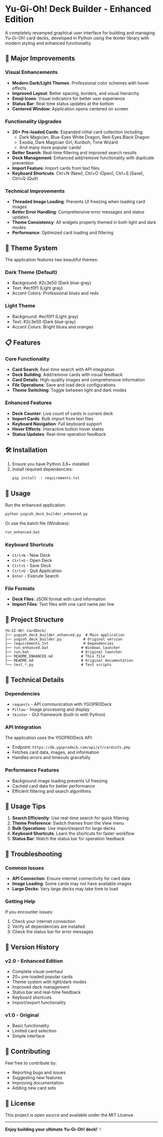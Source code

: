 # Yu-Gi-Oh! Deck Builder - Enhanced Edition

A completely revamped graphical user interface for building and managing Yu-Gi-Oh! card decks, developed in Python using the tkinter library with modern styling and enhanced functionality.

## 🚀 Major Improvements

### Visual Enhancements
- **Modern Dark/Light Themes**: Professional color schemes with hover effects
- **Improved Layout**: Better spacing, borders, and visual hierarchy
- **Emoji Icons**: Visual indicators for better user experience
- **Status Bar**: Real-time status updates at the bottom
- **Centered Window**: Application opens centered on screen

### Functionality Upgrades
- **20+ Pre-loaded Cards**: Expanded initial card collection including:
  - Dark Magician, Blue-Eyes White Dragon, Red-Eyes Black Dragon
  - Exodia, Dark Magician Girl, Kuriboh, Time Wizard
  - And many more popular cards!
- **Better Search**: Real-time filtering and improved search results
- **Deck Management**: Enhanced add/remove functionality with duplicate prevention
- **Import Feature**: Import cards from text files
- **Keyboard Shortcuts**: Ctrl+N (New), Ctrl+O (Open), Ctrl+S (Save), Ctrl+Q (Quit)

### Technical Improvements
- **Threaded Image Loading**: Prevents UI freezing when loading card images
- **Better Error Handling**: Comprehensive error messages and status updates
- **Theme Consistency**: All widgets properly themed in both light and dark modes
- **Performance**: Optimized card loading and filtering

## 🎨 Theme System

The application features two beautiful themes:

### Dark Theme (Default)
- Background: #2c3e50 (Dark blue-gray)
- Text: #ecf0f1 (Light gray)
- Accent Colors: Professional blues and reds

### Light Theme
- Background: #ecf0f1 (Light gray)
- Text: #2c3e50 (Dark blue-gray)
- Accent Colors: Bright blues and oranges

## 📋 Features

### Core Functionality
- **Card Search**: Real-time search with API integration
- **Deck Building**: Add/remove cards with visual feedback
- **Card Details**: High-quality images and comprehensive information
- **File Operations**: Save and load deck configurations
- **Theme Switching**: Toggle between light and dark modes

### Enhanced Features
- **Deck Counter**: Live count of cards in current deck
- **Import Cards**: Bulk import from text files
- **Keyboard Navigation**: Full keyboard support
- **Hover Effects**: Interactive button hover states
- **Status Updates**: Real-time operation feedback

## 🛠️ Installation

1. Ensure you have Python 3.6+ installed
2. Install required dependencies:
   ```bash
   pip install -r requirements.txt
   ```

## 🚀 Usage

Run the enhanced application:
```bash
python yugioh_deck_builder_enhanced.py
```

Or use the batch file (Windows):
```bash
run_enhanced.bat
```

### Keyboard Shortcuts
- `Ctrl+N` - New Deck
- `Ctrl+O` - Open Deck
- `Ctrl+S` - Save Deck
- `Ctrl+Q` - Quit Application
- `Enter` - Execute Search

### File Formats
- **Deck Files**: JSON format with card information
- **Import Files**: Text files with one card name per line

## 📁 Project Structure

```
YU-GI-OH! CardDeck/
├── yugioh_deck_builder_enhanced.py  # Main application
├── yugioh_deck_builder.py          # Original version
├── requirements.txt                # Dependencies
├── run_enhanced.bat               # Windows launcher
├── run.bat                        # Original launcher
├── README_ENHANCED.md             # This file
├── README.md                      # Original documentation
└── test_*.py                      # Test scripts
```

## 🔧 Technical Details

### Dependencies
- `requests` - API communication with YGOPRODeck
- `Pillow` - Image processing and display
- `tkinter` - GUI framework (built-in with Python)

### API Integration
The application uses the YGOPRODeck API:
- Endpoint: `https://db.ygoprodeck.com/api/v7/cardinfo.php`
- Fetches card data, images, and information
- Handles errors and timeouts gracefully

### Performance Features
- Background image loading prevents UI freezing
- Cached card data for better performance
- Efficient filtering and search algorithms

## 🎯 Usage Tips

1. **Search Efficiently**: Use real-time search for quick filtering
2. **Theme Preference**: Switch themes from the View menu
3. **Bulk Operations**: Use import/export for large decks
4. **Keyboard Shortcuts**: Learn the shortcuts for faster workflow
5. **Status Bar**: Watch the status bar for operation feedback

## 🐛 Troubleshooting

### Common Issues
- **API Connection**: Ensure internet connectivity for card data
- **Image Loading**: Some cards may not have available images
- **Large Decks**: Very large decks may take time to load

### Getting Help
If you encounter issues:
1. Check your internet connection
2. Verify all dependencies are installed
3. Check the status bar for error messages

## 📝 Version History

### v2.0 - Enhanced Edition
- Complete visual overhaul
- 20+ pre-loaded popular cards
- Theme system with light/dark modes
- Improved deck management
- Status bar and real-time feedback
- Keyboard shortcuts
- Import/export functionality

### v1.0 - Original
- Basic functionality
- Limited card selection
- Simple interface

## 👥 Contributing

Feel free to contribute by:
- Reporting bugs and issues
- Suggesting new features
- Improving documentation
- Adding new card sets

## 📄 License

This project is open source and available under the MIT License.

---

**Enjoy building your ultimate Yu-Gi-Oh! deck!** 🃏
